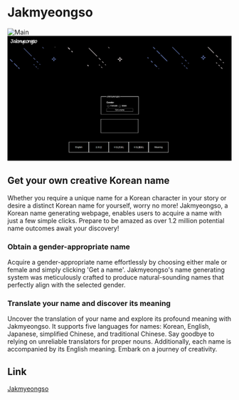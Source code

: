 # Jakmyeongso


![Main](image/mainpage.png)
![Input](image/inputpage.png)


## Get your own creative Korean name
Whether you require a unique name for a Korean character in your story or desire a distinct Korean name for yourself, worry no more! Jakmyeongso, a Korean name generating webpage, enables users to acquire a name with just a few simple clicks. Prepare to be amazed as over 1.2 million potential name outcomes await your discovery!
### Obtain a gender-appropriate name 
Acquire a gender-appropriate name effortlessly by choosing either male or female and simply clicking 'Get a name'. Jakmyeongso's name generating system was meticulously crafted to produce natural-sounding names that perfectly align with the selected gender.
### Translate your name and discover its meaning
Uncover the translation of your name and explore its profound meaning with Jakmyeongso. It supports five languages for names: Korean, English, Japanese, simplified Chinese, and traditional Chinese. Say goodbye to relying on unreliable translators for proper nouns. Additionally, each name is accompanied by its English meaning. Embark on a journey of creativity.

## Link
[Jakmyeongso](https://hj-prk.github.io/jakmyeongso/)
